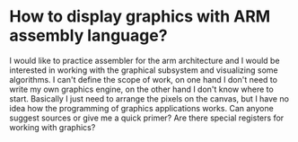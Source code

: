 
# How to display graphics with ARM assembly language?

I would like to practice assembler for the arm architecture and I would be interested in working with the graphical subsystem and visualizing some algorithms. I can't define the scope of work, on one hand I don't need to write my own graphics engine, on the other hand I don't know where to start. Basically I just need to arrange the pixels on the canvas, but I have no idea how the programming of graphics applications works.
Can anyone suggest sources or give me a quick primer? Are there special registers for working with graphics?

        